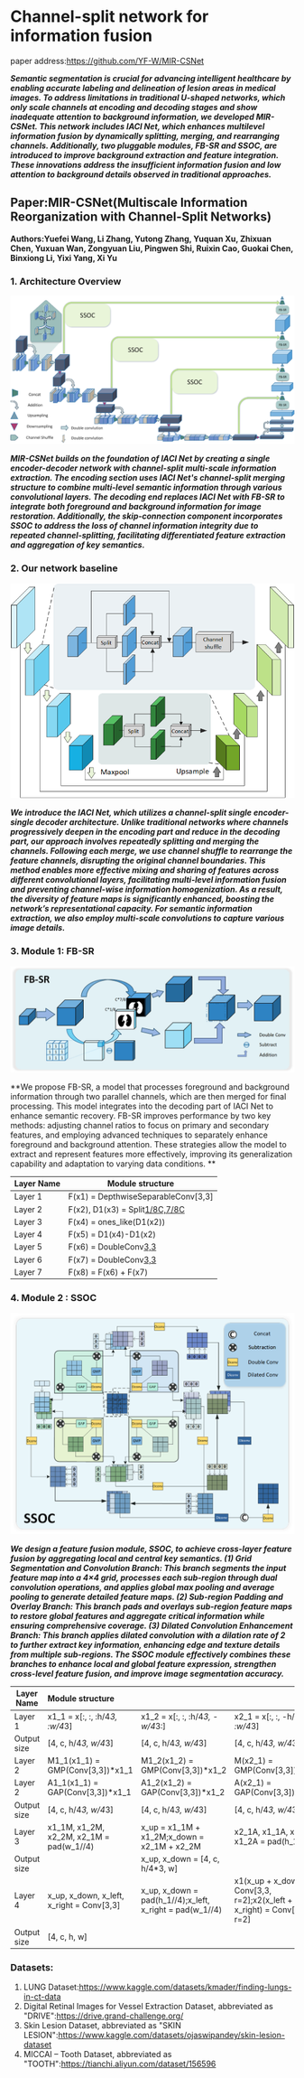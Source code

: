 # Channel-split network for information fusion

paper address:https://github.com/YF-W/MIR-CSNet

***Semantic segmentation is crucial for advancing intelligent healthcare by enabling accurate labeling and delineation of lesion areas in medical images. To address limitations in traditional U-shaped networks, which only scale channels at encoding and decoding stages and show inadequate attention to background information, we developed MIR-CSNet. This network includes IACI Net, which enhances multilevel information fusion by dynamically splitting, merging, and rearranging channels. Additionally, two pluggable modules, FB-SR and SSOC, are introduced to improve background extraction and feature integration. These innovations address the insufficient information fusion and low attention to background details observed in traditional approaches.***

## Paper:MIR-CSNet(Multiscale Information Reorganization with Channel-Split Networks)

**Authors:Yuefei Wang, Li Zhang, Yutong Zhang, Yuquan Xu, Zhixuan Chen, Yuxuan Wan, Zongyuan Liu, Pingwen Shi, Ruixin Cao, Guokai Chen, Binxiong Li, Yixi Yang, Xi Yu**

### 1. Architecture Overview

![MIR-CSNet](https://github.com/YF-W/MIR-CSNet/blob/12c93619b4ce022acbb99adeeebec143d6d94b12/MIR-CSNet.png)

***MIR-CSNet builds on the foundation of IACI Net by creating a single encoder-decoder network with channel-split multi-scale information extraction. The encoding section uses IACI Net's channel-split merging structure to combine multi-level semantic information through various convolutional layers. The decoding end replaces IACI Net with FB-SR to integrate both foreground and background information for image restoration. Additionally, the skip-connection component incorporates SSOC to address the loss of channel information integrity due to repeated channel-splitting, facilitating differentiated feature extraction and aggregation of key semantics.***

### 2. Our network baseline

![MIR-CSNet_Baseline](https://github.com/YF-W/MIR-CSNet/blob/1683c3bedf227b29d1386532e3d90a8d839677c9/MIR-CSNet_Baseline.png)

***We introduce the IACI Net, which utilizes a channel-split single encoder-single decoder architecture. Unlike traditional networks where channels progressively deepen in the encoding part and reduce in the decoding part, our approach involves repeatedly splitting and merging the channels. Following each merge, we use channel shuffle to rearrange the feature channels, disrupting the original channel boundaries. This method enables more effective mixing and sharing of features across different convolutional layers, facilitating multi-level information fusion and preventing channel-wise information homogenization. As a result, the diversity of feature maps is significantly enhanced, boosting the network’s representational capacity. For semantic information extraction, we also employ multi-scale convolutions to capture various image details.***

### 3. Module 1: FB-SR

![MIR-CSNet_Module 1_FB-SR](https://github.com/YF-W/MIR-CSNet/blob/c516553fe2dd95ac4849535ec555117f4cdd5ee6/MIR-CSNet_Module%201_FB-SR.png)

**We propose FB-SR, a model that processes foreground and background information through two parallel channels, which are then merged for final processing. This model integrates into the decoding part of IACI Net to enhance semantic recovery. FB-SR improves performance by two key methods: adjusting channel ratios to focus on primary and secondary features, and employing advanced techniques to separately enhance foreground and background attention. These strategies allow the model to extract and represent features more effectively, improving its generalization capability and adaptation to varying data conditions. **

| Layer Name | Module structure                         |
| :--------- | ---------------------------------------- |
| Layer 1    | F(x1) =  DepthwiseSeparableConv[3,3]     |
| Layer 2    | F(x2), D1(x3) = Split[1/8C,7/8C](D1(x1)) |
| Layer 3    | F(x4) = ones_like(D1(x2))                |
| Layer 4    | F(x5) = D1(x4)-D1(x2)                    |
| Layer 5    | F(x6) = DoubleConv[3,3](D1(x5))          |
| Layer 6    | F(x7) = DoubleConv[3,3](D1(x3))          |
| Layer 7    | F(x8) = F(x6) + F(x7)                    |

### 4. Module 2 : SSOC

![MIR-CSNet_Module 2 _SSOC](https://github.com/YF-W/MIR-CSNet/blob/78c8816865e18117a5bfb55a35cf6003cf7d8b20/MIR-CSNet_Module%202%20_SSOC.png)

***We design a feature fusion module, SSOC, to achieve cross-layer feature fusion by aggregating local and central key semantics. (1) Grid Segmentation and Convolution Branch: This branch segments the input feature map into a 4×4 grid, processes each sub-region through dual convolution operations, and applies global max pooling and average pooling to generate detailed feature maps. (2) Sub-region Padding and Overlay Branch: This branch pads and overlays sub-region feature maps to restore global features and aggregate critical information while ensuring comprehensive coverage. (3) Dilated Convolution Enhancement Branch: This branch applies dilated convolution with a dilation rate of 2 to further extract key information, enhancing edge and texture details from multiple sub-regions. The SSOC module effectively combines these branches to enhance local and global feature expression, strengthen cross-level feature fusion, and improve image segmentation accuracy.***



| Layer Name  | Module structure                          |                                                          |                                                              |                                                |
| ----------- | :---------------------------------------- | -------------------------------------------------------- | ------------------------------------------------------------ | ---------------------------------------------- |
| Layer 1     | x1_1 = x[:, :, :h/4*3, :w/4*3]            | x1_2 = x[:, :, :h/4*3, -w/4*3:]                          | x2_1 = x[:, :, -h/4*3:, :w/4*3]                              | x2_2 = x[:, :, -h/4*3:, -w/4*3:]               |
| Output size | [4, c, h/4*3, w/4*3]                      | [4, c, h/4*3, w/4*3]                                     | [4, c, h/4*3, w/4*3]                                         | [4, c, h/4*3, w/4*3]                           |
| Layer 2     | M1_1(x1_1) = GMP(Conv[3,3])*x1_1          | M1_2(x1_2) = GMP(Conv[3,3])*x1_2                         | M(x2_1) = GMP(Conv[3,3])*x2_1                                | M(x2_2) = GMP(Conv[3,3])*x2_2                  |
| Layer 2     | A1_1(x1_1) = GAP(Conv[3,3])*x1_1          | A1_2(x1_2) = GAP(Conv[3,3])*x1_2                         | A(x2_1) = GAP(Conv[3,3])*x2_1                                | A(x2_2) = GAP(Conv[3,3])*x2_2                  |
| Output size | [4, c, h/4*3, w/4*3]                      | [4, c, h/4*3, w/4*3]                                     | [4, c, h/4*3, w/4*3]                                         | [4, c, h/4*3, w/4*3]                           |
| Layer 3     | x1_1M, x1_2M, x2_2M, x2_1M = pad(w_1//4)  | x_up = x1_1M + x1_2M;x_down = x2_1M + x2_2M              | x2_1A, x1_1A, x1_2A, x1_2A = pad(h_1//4)                     | x_left = x1_1A + x2_1A;x_right = x1_2A + x2_2A |
| Output size |                                           | x_up, x_down = [4, c, h/4*3, w]                          |                                                              | x_left, x_right = [4, c, h, w/4*3]             |
| Layer 4     | x_up, x_down, x_left, x_right = Conv[3,3] | x_up, x_down = pad(h_1//4);x_left, x_right = pad(w_1//4) | x1(x_up + x_down) = Conv[3,3, r=2];x2(x_left + x_right) = Conv[3,3, r=2] | x = Concat(x1, x2);x(x)=Conv[3,3]              |
| Output size | [4, c, h, w]                              |                                                          |                                                              |                                                |

### Datasets:

1. LUNG Dataset:https://www.kaggle.com/datasets/kmader/finding-lungs-in-ct-data
2. Digital Retinal Images for Vessel Extraction Dataset, abbreviated as "DRIVE":https://drive.grand-challenge.org/
3. Skin Lesion Dataset, abbreviated as "SKIN LESION":https://www.kaggle.com/datasets/ojaswipandey/skin-lesion-dataset
4. MICCAI – Tooth Dataset, abbreviated as "TOOTH":https://tianchi.aliyun.com/dataset/156596
